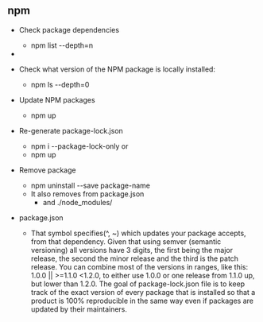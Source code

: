 ## npm

- Check package dependencies
  - npm list --depth=n
- 
- Check what version of the NPM package is locally installed:
  - npm ls --depth=0

- Update NPM packages
  - npm up

- Re-generate package-lock.json
  - npm i --package-lock-only
  or
  - npm up

- Remove package
  - npm uninstall --save package-name
  - It also removes from package.json
    - and ./node_modules/

- package.json
  - That symbol specifies(^, ~) which updates your package accepts, from that dependency.
    Given that using semver (semantic versioning) all versions have 3 digits, the first being the major release, the second the minor release and the third is the patch release.
    You can combine most of the versions in ranges, like this: 1.0.0 || >=1.1.0 <1.2.0, to either use 1.0.0 or one release from 1.1.0 up, but lower than 1.2.0.
The goal of package-lock.json file is to keep track of the exact version of every package that is installed so that a product is 100% reproducible in the same way even if packages are updated by their maintainers.

